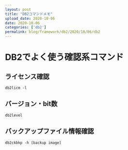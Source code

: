 ```yaml
---
layout: post
title: "DB2コマンドメモ"
upload_date: 2020-10-06 
date: 2020-10-06 
categories: ['db2']
permalink: blog/framework/db2/2020/10/06/db2
---
```


# DB2でよく使う確認系コマンド
## ライセンス確認
```
db2licm -l
```

## バージョン・bit数
```
db2level
```

## バックアップファイル情報確認
```
db2ckbkp -h [backup image]
```